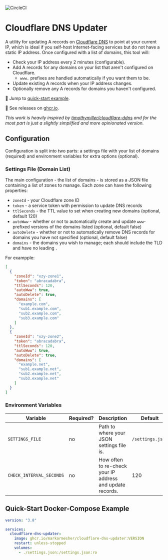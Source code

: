 ![CircleCI](https://img.shields.io/circleci/build/github/markormesher/cloudflare-dns-updater)

# Cloudflare DNS Updater

A utility for updating A records on [Cloudflare DNS](https://www.cloudflare.com/en-gb/dns/) to point at your current IP, which is ideal if you self-host Internet-facing services but do not have a static IP address. Once configured with a list of domains, this tool will:

- Check your IP address every 2 minutes (configurable).
- Add A records for any domains on your list that aren't configured on Cloudflare.
  - `www.` prefixes are handled automatically if you want them to be.
- Update existing A records when your IP address changes.
- Optionally remove any A records for domains you haven't configured.

:rocket: Jump to [quick-start example](#quick-start-docker-compose-example).

:whale: See releases on [ghcr.io](https://ghcr.io/markormesher/cloudflare-dns-updater).

_This work is heavily inspired by [timothymiller/cloudflare-ddns](https://github.com/timothymiller/cloudflare-ddns) and for the most part is just a slightly simplified and more opinionated version._

## Configuration

Configuration is split into two parts: a settings file with your list of domains (required) and environment variables for extra options (optional).

### Settings File (Domain List)

The main configuration - the list of domains - is stored as a JSON file containing a list of zones to manage. Each zone can have the following properties:

- `zoneId` - your Cloudflare zone ID
- `token` - a service token with permission to update DNS records
- `ttlSeconds` - the TTL value to set when creating new domains (optional, default 120)
- `autoWww` - whether or not to automatically create and update `www`-prefixed versions of the domains listed (optional, default false)
- `autoDelete` - whether or not to automatically remove DNS records for domains you have not specified (optional, default false)
- `domains` - the domains you wish to manage; each should include the TLD and have no leading `.`

For exampple:

```json
[
  {
    "zoneId": "xzy-zone1",
    "token": "abracadabra",
    "ttlSeconds": 120,
    "autoWww": true,
    "autoDelete": true,
    "domains": [
      "example.com",
      "sub1.example.com",
      "sub2.example.com",
      "sub3.example.com"
    ]
  },
  {
    "zoneId": "xzy-zone2",
    "token": "abracadabra",
    "ttlSeconds": 120,
    "autoWww": true,
    "autoDelete": true,
    "domains": [
      "example.net",
      "sub1.example.net",
      "sub2.example.net",
      "sub3.example.net"
    ]
  }
]
```

### Environment Variables

| Variable                 | Required? | Description                                               | Default          |
| ------------------------ | --------- | --------------------------------------------------------- | ---------------- |
| `SETTINGS_FILE`          | no        | Path to where your JSON settings file is.                 | `/settings.json` |
| `CHECK_INTERVAL_SECONDS` | no        | How often to re-check your IP address and update records. | 120              |

## Quick-Start Docker-Compose Example

```yaml
version: "3.8"

services:
  cloudflare-dns-updater:
    image: ghcr.io/markormesher/cloudflare-dns-updater:VERSION
    restart: unless-stopped
    volumes:
      - ./settings.json:/settings.json:ro
```
